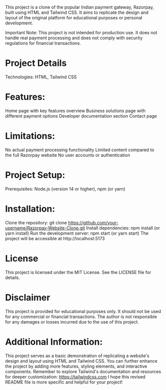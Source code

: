 This project is a clone of the popular Indian payment gateway, Razorpay, built using HTML and Tailwind CSS. It aims to replicate the design and layout of the original platform for educational purposes or personal development.

Important Note: This project is not intended for production use. It does not handle real payment processing and does not comply with security regulations for financial transactions.

# Project Details
Technologies: HTML, Tailwind CSS

# Features:

Home page with key features overview
Business solutions page with different payment options
Developer documentation section
Contact page

# Limitations:
No actual payment processing functionality
Limited content compared to the full Razorpay website
No user accounts or authentication

# Project Setup:
Prerequisites: Node.js (version 14 or higher), npm (or yarn)

# Installation:
Clone the repository: git clone https://github.com/your-username/Razorpay-Website-Clone.git
Install dependencies: npm install (or yarn install)
Run the development server: npm start (or yarn start)
The project will be accessible at http://localhost:5173



# License
This project is licensed under the MIT License. See the LICENSE file for details.

# Disclaimer
This project is provided for educational purposes only. It should not be used for any commercial or financial transactions. The author is not responsible for any damages or losses incurred due to the use of this project.

# Additional Information:

This project serves as a basic demonstration of replicating a website's design and layout using HTML and Tailwind CSS.
You can further enhance the project by adding more features, styling elements, and interactive components.
Remember to explore Tailwind's documentation and resources for deeper customization: https://tailwindcss.com
I hope this revised README file is more specific and helpful for your project!
